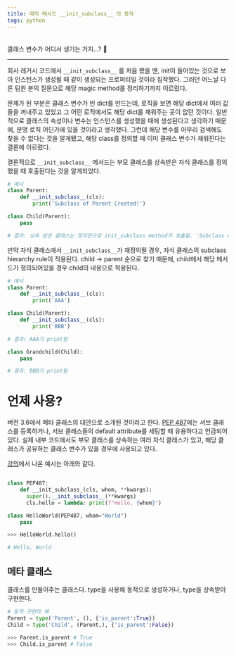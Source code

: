 ```yaml
---
title: 매직 메서드 __init_subclass__ 의 동작
tags: python
---
```


<br/>
클래스 변수가 어디서 생기는 거지...? 🤔 <br/>
<!--more-->

---

회사 레거시 코드에서 `__init_subclass__` 를 처음 봤을 땐, init이 들어있는 것으로 보아 인스턴스가 생성될 때 같이 생성되는 프로퍼티일 것이라 짐작했다.
그러던 어느날 다른 팀원 분의 질문으로 해당 magic method를 정리하기까지 이르렀다.

문제가 된 부분은 클래스 변수가 빈 dict를 만드는데, 로직을 보면 해당 dict에서 여러 값들을 꺼내주고 있었고 그 어떤 로직에서도 해당 dict를 채워주는 곳이 없던 것이다.
일반적으로 클래스의 속성이나 변수는 인스턴스를 생성했을 때에 생성된다고 생각하기 때문에, 분명 로직 어딘가에 있을 것이라고 생각했다.
그런데 해당 변수를 아무리 검색해도 찾을 수 없다는 것을 알게됐고, 해당 class를 정의할 때 이미 클래스 변수가 채워진다는 결론에 이르렀다.

결론적으로 `__init_subclass__` 메서드는 부모 클래스를 상속받은 자식 클래스를 정의했을 때 호출된다는 것을 알게되었다.


```python
# 예시
class Parent:
    def __init_subclass__(cls):
        print('Subclass of Parent Created!')

class Child(Parent):
    pass

# 결과: 상속 받은 클래스는 정의만으로 init_subclass method가 호출됨. 'Subclass of Parent Created!' 가 print 되는 것

```

만약 자식 클래스에서 `__init_subclass__`가 재정의될 경우, 자식 클래스의 subclass hierarchy rule이 적용된다.
child -> parent 순으로 찾기 때문에, child에서 해당 메서드가 정의되어있을 경우 child의 내용으로 적용된다.


```python
# 예시
class Parent:
    def __init_subclass__(cls):
        print('AAA')

class Child(Parent):
    def __init_subclass__(cls):
        print('BBB')

# 결과: AAA가 print됨

class Grandchild(Child):
    pass

# 결과: BBB가 print됨

```

# 언제 사용?
버전 3.6에서 메타 클래스의 대안으로 소개된 것이라고 한다. [PEP 487](https://peps.python.org/pep-0487/)에는 서브 클래스를 등록하거나, 서브 클래스들의 default attribute를 세팅할 때 유용하다고 언급되어 있다.
실제 내부 코드에서도 부모 클래스를 상속하는 여러 자식 클래스가 있고, 해당 클래스가 공유하는 클래스 변수가 있을 경우에 사용되고 있다.

[강의](https://www.youtube.com/watch?v=hk85RUtQsBI&t=230s)에서 나온 예시는 아래와 같다.

```python

class PEP487:
    def __init_subclass_(cls, whom, **kwargs):
      super().__init_subclass__(**kwargs)
      cls.hello = lambda: print(f"Hello, {whom}")

class HelloWorld(PEP487, whom="World")
    pass

>>> HelloWorld.hello()

# Hello, World

```

## 메타 클래스
클래스를 만들어주는 클래스다. type을 사용해 동적으로 생성하거나, type을 상속받아 구현한다.

```python
# 동적 구현의 예
Parent = type('Parent', (), {'is_parent':True})
Child = type('Child', (Parent,), {'is_parent':False})

>>> Parent.is_parent # True
>>> Child.is_parent # False
```

